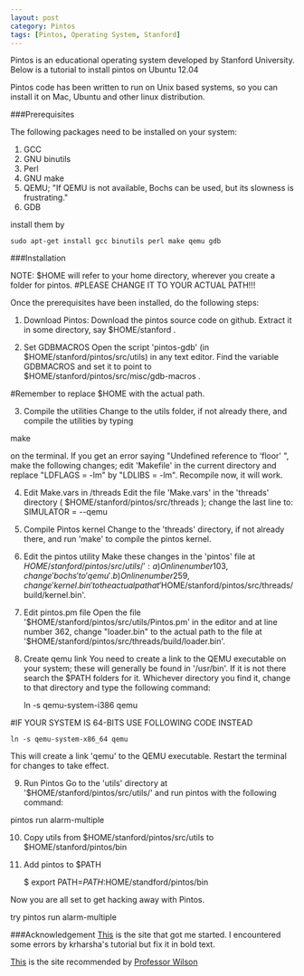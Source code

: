 ```yaml
---
layout: post
category: Pintos
tags: [Pintos, Operating System, Stanford]
---
```


Pintos is an educational operating system developed by Stanford University. Below is a tutorial to install pintos on Ubuntu 12.04

Pintos code has been written to run on Unix based systems, so you can install it on Mac, Ubuntu and other linux distribution.

###Prerequisites

The following packages need to be installed on your system:
1. GCC
2. GNU binutils
3. Perl
4. GNU make
5. QEMU; "If QEMU is not available, Bochs can be used, but its slowness is frustrating." 
6. GDB

install them by

    sudo apt-get install gcc binutils perl make qemu gdb

###Installation

NOTE: $HOME will refer to your home directory, wherever you create a folder for pintos. 
#PLEASE CHANGE IT TO YOUR ACTUAL PATH!!!

Once the prerequisites have been installed, do the following steps:

1. Download Pintos:
Download the pintos source code on github. Extract it in some directory, say $HOME/stanford .

2. Set GDBMACROS
Open the script 'pintos-gdb' (in $HOME/stanford/pintos/src/utils) in any text editor. Find the variable GDBMACROS and set it to point to $HOME/stanford/pintos/src/misc/gdb-macros .

#Remember to replace $HOME with the actual path.

3. Compile the utilities
Change to the utils folder, if not already there, and compile the utilities by typing

make

on the terminal.
If you get an error saying "Undefined reference to ‘floor' ", make the following changes; edit 'Makefile' in the current directory and replace "LDFLAGS = -lm" by "LDLIBS = -lm". Recompile now, it will work.

4. Edit Make.vars in /threads
Edit the file 'Make.vars' in the 'threads' directory ( $HOME/stanford/pintos/src/threads ); change the last line to:
SIMULATOR = --qemu

5. Compile Pintos kernel
Change to the 'threads' directory, if not already there, and run 'make' to compile the pintos kernel.

6. Edit the pintos utility
Make these changes in the 'pintos' file at $HOME/stanford/pintos/src/utils/':
    a) On line number 103, change 'bochs' to 'qemu'.
    b) On line number 259, change 'kernel.bin' to the actual path at '$HOME/stanford/pintos/src/threads/build/kernel.bin'.

7. Edit pintos.pm file
Open the file '$HOME/stanford/pintos/src/utils/Pintos.pm' in the editor and at line number 362, change "loader.bin" to the actual path to the file at '$HOME/stanford/pintos/src/threads/build/loader.bin'.

8. Create qemu link
You need to create a link to the QEMU executable on your system; these will generally be found in '/usr/bin'. If it is not there search the $PATH folders for it. Whichever directory you find it, change to that directory and type the following command:

    ln -s qemu-system-i386 qemu

#IF YOUR SYSTEM IS 64-BITS USE FOLLOWING CODE INSTEAD

    ln -s qemu-system-x86_64 qemu

This will create a link 'qemu' to the QEMU executable.
Restart the terminal for changes to take effect.

9. Run Pintos
Go to the 'utils' directory at '$HOME/stanford/pintos/src/utils/' and run pintos with the following command:

pintos run alarm-multiple

10. Copy utils from $HOME/stanford/pintos/src/utils to $HOME/stanford/pintos/bin

11. Add pintos to $PATH

    $ export PATH=$PATH:$HOME/standford/pintos/bin

Now you are all set to get hacking away with Pintos.

try 
    pintos run alarm-multiple

###Acknowledgement
[This](http://krharsha.blogspot.com/2013/08/pintos-installation.html) is the site that got me started. I encountered some errors by krharsha's tutorial but fix it in bold text.

[This](http://computercalledvarun.wordpress.com/2013/02/03/pintos-on-ubuntu/) is the site recommended by [Professor Wilson](http://www.ccs.neu.edu/home/cbw/)
